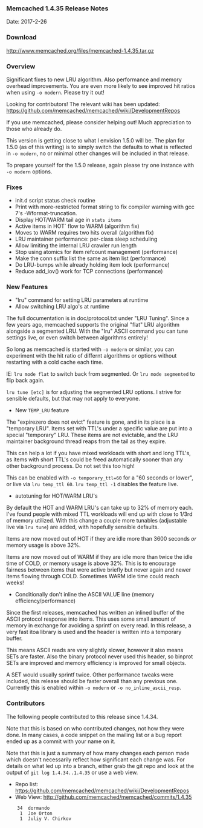 ### Memcached 1.4.35 Release Notes

Date: 2017-2-26

### Download

http://www.memcached.org/files/memcached-1.4.35.tar.gz

### Overview

Significant fixes to new LRU algorithm. Also performance and memory overhead
improvements. You are even more likely to see improved hit ratios when using
`-o modern`. Please try it out!

Looking for contributors! The relevant wiki has been updated:
https://github.com/memcached/memcached/wiki/DevelopmentRepos

If you use memcached, please consider helping out! Much appreciation to
those who already do.

This version is getting close to what I envision 1.5.0 will be. The plan for
1.5.0 (as of this writing) is to simply switch the defaults to what is
reflected in `-o modern`, no or minimal other changes will be included in that
release.

To prepare yourself for the 1.5.0 release, again please try one instance with
`-o modern` options.

### Fixes

  * init.d script status check routine
  * Print with more-restricted format string to fix compiler warning with gcc 7's -Wformat-truncation.
  * Display HOT/WARM tail age in `stats items`
  * Active items in HOT` flow to WARM (algorithm fix)
  * Moves to WARM requires two hits overall (algorithm fix)
  * LRU maintainer performance: per-class sleep scheduling
  * Allow limiting the internal LRU crawler run length
  * Stop using atomics for item refcount management (performance)
  * Make the conn suffix list the same as item list (performance)
  * Do LRU-bumps while already holding item lock (performance)
  * Reduce add_iov() work for TCP connections (performance)

### New Features

  * "lru" command for setting LRU parameters at runtime
  * Allow switching LRU algo's at runtime

The full documentation is in doc/protocol.txt under "LRU Tuning". Since a few
years ago, memcached supports the original "flat" LRU algorithm alongside a
segmented LRU. With the "lru" ASCII command you can tune settings live, or
even switch between algorithms entirely!

So long as memcached is started with `-o modern` or similar, you can
experiment with the hit ratio of differnt algorithms or options without
restarting with a cold cache each time.

IE: `lru mode flat` to switch back from segmented. Or `lru mode segmented` to
flip back again.

`lru tune [etc]` is for adjusting the segmented LRU options. I strive for
sensible defaults, but that may not apply to everyone.

  * New `TEMP_LRU` feature

The "expirezero does not evict" feature is gone, and in its place is a
"temporary LRU". Items set with TTL's under a specific value are put into a
special "temporary" LRU. These items are not evictable, and the LRU maintainer
background thread reaps from the tail as they expire.

This can help a lot if you have mixed workloads with short and long TTL's, as
items with short TTL's could be freed automatically sooner than any other
background process. Do not set this too high!

This can be enabled with `-o temporary_ttl=60` for a "60 seconds or lower", or
live via `lru temp_ttl 60`. `lru temp_ttl -1` disables the feature live.

  * autotuning for HOT/WARM LRU's

By default the HOT and WARM LRU's can take up to 32% of memory each. I've
found people with mixed TTL workloads will end up with close to 1/3rd of
memory utilized. With this change a couple more tunables (adjustable live via
`lru tune`) are added, with hopefully sensible defaults.

Items are now moved out of HOT if they are idle more than 3600 seconds _or_
memory usage is above 32%.

Items are now moved out of WARM if they are idle more than twice the idle time
of COLD, _or_ memory usage is above 32%. This is to encourage fairness between
items that were active briefly but never again and newer items flowing through
COLD. Sometimes WARM idle time could reach weeks!

  * Conditionally don't inline the ASCII VALUE line (memory
    efficiency/performance)

Since the first releases, memcached has written an inlined buffer of the ASCII
protocol response into items. This uses some small amount of memory in
exchange for avoiding a sprintf on every read. In this release, a very fast
itoa library is used and the header is written into a temporary buffer.

This means ASCII reads are very slightly slower, however it also means SETs
are faster. Also the binary protocol never used this header, so binprot SETs
are improved and memory efficiency is improved for small objects.

A SET would usually sprintf twice. Other performance tweaks were included,
this release should be faster overall than any previous one. Currently this is
enabled within `-o modern` or `-o no_inline_ascii_resp`.

### Contributors

The following people contributed to this release since 1.4.34.

Note that this is based on who contributed changes, not how they were
done.  In many cases, a code snippet on the mailing list or a bug
report ended up as a commit with your name on it.

Note that this is just a summary of how many changes each person made
which doesn't necessarily reflect how significant each change was.
For details on what led up into a branch, either grab the git repo and
look at the output of `git log 1.4.34..1.4.35` or use a web view.

  * Repo list: https://github.com/memcached/memcached/wiki/DevelopmentRepos
  * Web View: http://github.com/memcached/memcached/commits/1.4.35

```
    34	dormando
     1	Joe Orton
     1	Juliy V. Chirkov

```

